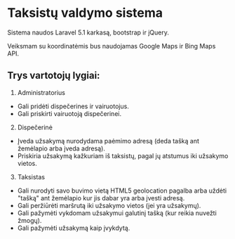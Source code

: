 # Taksistų valdymo sistema

Sistema naudos Laravel 5.1 karkasą, bootstrap ir jQuery.

Veiksmam su koordinatėmis bus naudojamas Google Maps ir Bing Maps API.


## Trys vartotojų lygiai:

1. Administratorius
  * Gali pridėti dispečerines ir vairuotojus.
  * Gali priskirti vairuotoją dispečerinei.
2. Dispečerinė
  * Įveda užsakymą nurodydama paėmimo adresą (deda tašką ant žemėlapio arba įveda adresą).
  * Priskiria užsakymą kažkuriam iš taksistų, pagal jų atstumus iki užsakymo vietos.
3. Taksistas
  * Gali nurodyti savo buvimo vietą HTML5 geolocation pagalba arba uždėti "tašką" ant žemėlapio kur jis dabar yra arba įvesti adresą.
  * Gali peržiūrėti maršrutą iki užsakymo vietos (jei yra užsakymų).
  * Gali pažymėti vykdomam užsakymui galutinį tašką (kur reikia nuvežti žmogų).
  * Gali pažymėti užsakymą kaip įvykdytą.